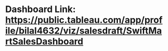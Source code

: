 # Dashboard Link: https://public.tableau.com/app/profile/bilal4632/viz/salesdraft/SwiftMartSalesDashboard
